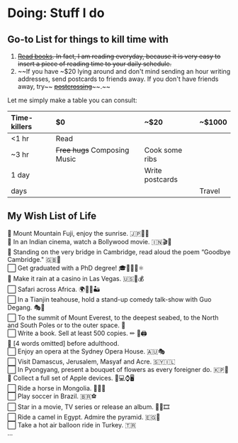 # Doing: Stuff I do

## Go-to List for things to kill time with

1. [~~Read books~~](reading/)~~. In fact, I am reading everyday, because it is very easy to insert a piece of reading time to your daily schedule.~~
2. ~~If you have ~$20 lying around and don't mind sending an hour writing addresses, send postcards to friends away. If you don't have friends away, try~~ [~~postcrossing~~](postcrossing.md)~~.~~

Let me simply make a table you can consult:

| Time-killers | $0 | ~$20 | ~$1000 |
| :--- | :--- | :--- | :--- |
| &lt;1 hr | Read |  |  |
| ~3 hr | ~~Free hugs~~ Composing Music | Cook some ribs |  |
| 1 day |  | Write postcards |  |
| days |  |  | Travel |

## My Wish List of Life

🔳 Mount Mountain Fuji, enjoy the sunrise. 🇯🇵🗻🌄  
🔳 In an Indian cinema, watch a Bollywood movie. 🇮🇳🎬🍿️  
🔳 Standing on the very bridge in Cambridge, read aloud the poem “Goodbye Cambridge." 🇬🇧📃  
⬜ Get graduated with a PhD degree! 🎓🏫👩🔬⚛  
🔳 Make it rain at a casino in Las Vegas. 🇺🇸🎰💰  
⬜ Safari across Africa. 🌍🦁️🐾🏜  
⬜ In a Tianjin teahouse, hold a stand-up comedy talk-show with Guo Degang. 🎭🍵  
⬜ To the summit of Mount Everest, to the deepest seabed, to the North and South Poles or to the outer space. 🌌  
⬜ Write a book. Sell at least 500 copies. ✏ ️📖🖨️  
🔳 \[4 words omitted\] before adulthood.  
⬜ Enjoy an opera at the Sydney Opera House. 🇦🇺🎭  
⬜ Visit Damascus, Jerusalem, Masyaf and Acre. 🇸🇾🇮🇱  
⬜ In Pyongyang, present a bouquet of flowers as every foreigner do. 🇰🇵💐  
🔳 Collect a full set of Apple devices. 📱💻⌚️🖥️  
⬜ Ride a horse in Mongolia. 🏇🇲🇳  
⬜ Play soccer in Brazil. 🇧🇷⚽️  
⬜ Star in a movie, TV series or release an album. 🎼🎥🎞  
⬜ Ride a camel in Egypt. Admire the pyramid. 🇪🇬🐫  
⬜ Take a hot air balloon ride in Turkey. 🇹🇷  
...

